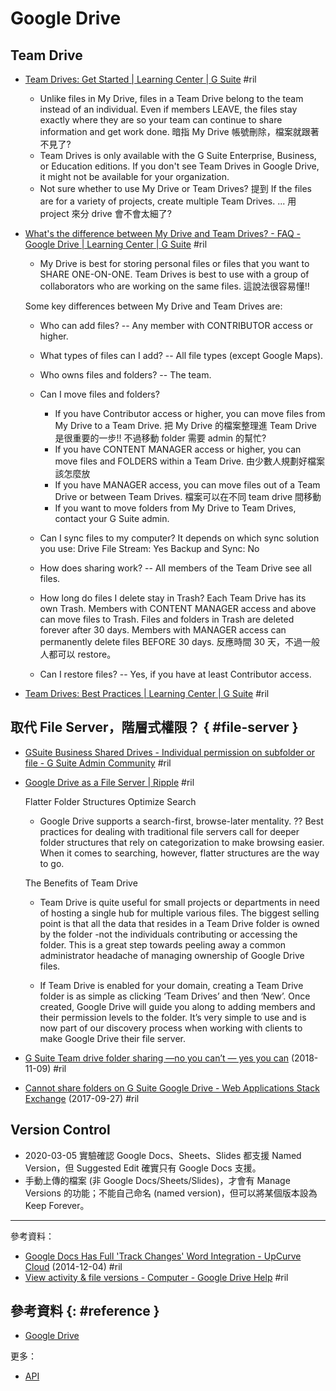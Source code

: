 # Google Drive

## Team Drive

  - [Team Drives: Get Started \| Learning Center \| G Suite](https://gsuite.google.com/learning-center/products/drive/get-started-team-drive/) #ril
      - Unlike files in My Drive, files in a Team Drive belong to the team instead of an individual. Even if members LEAVE, the files stay exactly where they are so your team can continue to share information and get work done. 暗指 My Drive 帳號刪除，檔案就跟著不見了?
      - Team Drives is only available with the G Suite Enterprise, Business, or Education editions. If you don't see Team Drives in Google Drive, it might not be available for your organization.
      - Not sure whether to use My Drive or Team Drives? 提到 If the files are for a variety of projects, create multiple Team Drives. ... 用 project 來分 drive 會不會太細了?

  - [What's the difference between My Drive and Team Drives? - FAQ - Google Drive \| Learning Center \| G Suite](https://gsuite.google.com/learning-center/products/drive/#!/faq) #ril
      - My Drive is best for storing personal files or files that you want to SHARE ONE-ON-ONE. Team Drives is best to use with a group of collaborators who are working on the same files. 這說法很容易懂!!

    Some key differences between My Drive and Team Drives are:

      - Who can add files? -- Any member with CONTRIBUTOR access or higher.
      - What types of files can I add? -- All file types (except Google Maps).
      - Who owns files and folders? -- The team.
      - Can I move files and folders?
          - If you have Contributor access or higher, you can move files from My Drive to a Team Drive. 把 My Drive 的檔案整理進 Team Drive 是很重要的一步!! 不過移動 folder 需要 admin 的幫忙?
          - If you have CONTENT MANAGER access or higher, you can move files and FOLDERS within a Team Drive. 由少數人規劃好檔案該怎麼放
          - If you have MANAGER access, you can move files out of a Team Drive or between Team Drives. 檔案可以在不同 team drive 間移動
          - If you want to move folders from My Drive to Team Drives, contact your G Suite admin.

      - Can I sync files to my computer? It depends on which sync solution you use: Drive File Stream: Yes Backup and Sync: No
      - How does sharing work? -- All members of the Team Drive see all files.
      - How long do files I delete stay in Trash? Each Team Drive has its own Trash. Members with CONTENT MANAGER access and above can move files to Trash. Files and folders in Trash are deleted forever after 30 days. Members with MANAGER access can permanently delete files BEFORE 30 days. 反應時間 30 天，不過一般人都可以 restore。
      - Can I restore files? -- Yes, if you have at least Contributor access.

  - [Team Drives: Best Practices \| Learning Center \| G Suite](https://gsuite.google.com/learning-center/products/drive/sharing-best-practices/#!/) #ril

## 取代 File Server，階層式權限？ { #file-server }

  - [GSuite Business Shared Drives \- Individual permission on subfolder or file \- G Suite Admin Community](https://support.google.com/a/thread/26990707?hl=en) #ril

  - [Google Drive as a File Server \| Ripple](https://rippleit.com/google-drive-migration-file-server/) #ril

    Flatter Folder Structures Optimize Search

      - Google Drive supports a search-first, browse-later mentality. ?? Best practices for dealing with traditional file servers call for deeper folder structures that rely on categorization to make browsing easier. When it comes to searching, however, flatter structures are the way to go.

    The Benefits of Team Drive

      - Team Drive is quite useful for small projects or departments in need of hosting a single hub for multiple various files. The biggest selling point is that all the data that resides in a Team Drive folder is owned by the folder -not the individuals contributing or accessing the folder. This is a great step towards peeling away a common administrator headache of managing ownership of Google Drive files.

      - If Team Drive is enabled for your domain, creating a Team Drive folder is as simple as clicking ‘Team Drives’ and then ‘New’. Once created, Google Drive will guide you along to adding members and their permission levels to the folder. It’s very simple to use and is now part of our discovery process when working with clients to make Google Drive their file server.

  - [G Suite Team drive folder sharing —no you can’t — yes you can](https://pirate.london/g-suite-team-drive-sharing-yes-you-can-not-you-cant-yes-you-can-db0a4e3e6220) (2018-11-09) #ril
  - [Cannot share folders on G Suite Google Drive \- Web Applications Stack Exchange](https://webapps.stackexchange.com/questions/110244) (2017-09-27) #ril

## Version Control

  - 2020-03-05 實驗確認 Google Docs、Sheets、Slides 都支援 Named Version，但 Suggested Edit 確實只有 Google Docs 支援。
  - 手動上傳的檔案 (非 Google Docs/Sheets/Slides)，才會有 Manage Versions 的功能；不能自己命名 (named version)，但可以將某個版本設為 Keep Forever。

---

參考資料：

  - [Google Docs Has Full 'Track Changes' Word Integration \- UpCurve Cloud](https://www.upcurvecloud.com/blog/google-docs-has-full-track-changes-word-integration/) (2014-12-04) #ril
  - [View activity & file versions \- Computer \- Google Drive Help](https://support.google.com/drive/answer/2409045) #ril

## 參考資料 {: #reference }

  - [Google Drive](https://drive.google.com/)

更多：

  - [API](google-drive-api.md)
